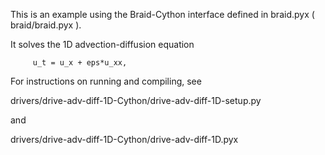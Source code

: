 <!--
  - Copyright (c) 2013, Lawrence Livermore National Security, LLC. 
  - Produced at the Lawrence Livermore National Laboratory. Written by 
  - Jacob Schroder, Rob Falgout, Tzanio Kolev, Ulrike Yang, Veselin 
  - Dobrev, et al. LLNL-CODE-660355. All rights reserved.
  - 
  - This file is part of XBraid. For support, post issues to the XBraid Github page.
  - 
  - This program is free software; you can redistribute it and/or modify it under
  - the terms of the GNU General Public License (as published by the Free Software
  - Foundation) version 2.1 dated February 1999.
  - 
  - This program is distributed in the hope that it will be useful, but WITHOUT ANY
  - WARRANTY; without even the IMPLIED WARRANTY OF MERCHANTABILITY or FITNESS FOR A
  - PARTICULAR PURPOSE. See the terms and conditions of the GNU General Public
  - License for more details.
  - 
  - You should have received a copy of the GNU Lesser General Public License along
  - with this program; if not, write to the Free Software Foundation, Inc., 59
  - Temple Place, Suite 330, Boston, MA 02111-1307 USA
 -->


This is an example using the Braid-Cython interface defined in braid.pyx (
braid/braid.pyx ). 

It solves the 1D advection-diffusion equation
 
         u_t = u_x + eps*u_xx,
 
For instructions on running and compiling, see 

   drivers/drive-adv-diff-1D-Cython/drive-adv-diff-1D-setup.py

and 

   drivers/drive-adv-diff-1D-Cython/drive-adv-diff-1D.pyx

